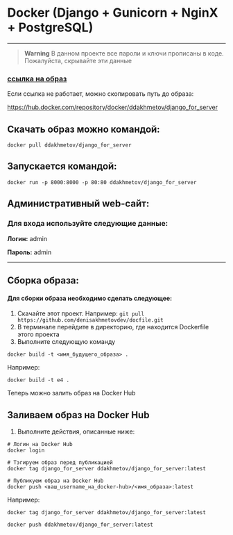 # Docker (Django + Gunicorn + NginX + PostgreSQL)
<hr>

> **Warning**
> В данном проекте все пароли и ключи прописаны в коде. Пожалуйста, скрывайте эти данные



### [ссылка на образ](https://hub.docker.com/repository/docker/ddakhmetov/django_for_server)
Если ссылка не работает, можно скопировать путь до образа:

https://hub.docker.com/repository/docker/ddakhmetov/django_for_server

## Скачать образ можно командой:
````shell
docker pull ddakhmetov/django_for_server
````

## Запускается командой:
```shell
docker run -p 8000:8000 -p 80:80 ddakhmetov/django_for_server
```

## Административный web-сайт:
### Для входа используйте следующие данные:
**Логин:** admin

**Пароль:** admin

<hr>

## Сборка образа:
#### Для сборки образа необходимо сделать следующее:
1. Скачайте этот проект. Например: `git pull https://github.com/denisakhmetovdev/docfile.git`
2. В терминале перейдите в директорию, где находится Dockerfile этого проекта
3. Выполните следующую команду
```shell
docker build -t <имя_будущего_образа> .
```
Например:
```shell
docker build -t e4 .
```

Теперь можно залить образ на Docker Hub

## Заливаем образ на Docker Hub
1. Выполните действия, описанные ниже:
```shell
# Логин на Docker Hub
docker login

# Тэгируем образ перед публикацией
docker tag django_for_server ddakhmetov/django_for_server:latest

# Публикуем образ на Docker Hub
docker push <ваш_username_на_docker-hub>/<имя_образа>:latest
```

Например:
```shell
docker tag django_for_server ddakhmetov/django_for_server:latest
```
```shell
docker push ddakhmetov/django_for_server:latest
```
